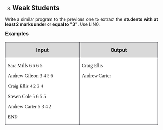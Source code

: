 <OL START=8>
	<LI><H2 CLASS="western" ALIGN=JUSTIFY>Weak Students</H2>
</OL>
<P ALIGN=JUSTIFY STYLE="margin-bottom: 0.14in; line-height: 115%">Write
a similar program to the previous one to extract the <B>students with
at least 2 marks under or equal to &quot;3&quot;</B>. Use LINQ.</P>
<H3 CLASS="western" ALIGN=JUSTIFY STYLE="margin-top: 0in">Examples</H3>
<CENTER>
	<TABLE WIDTH=526 CELLPADDING=7 CELLSPACING=0>
		<COL WIDTH=241>
		<COL WIDTH=255>
		<TR VALIGN=TOP>
			<TD WIDTH=241 BGCOLOR="#d9d9d9" STYLE="border: 1px solid #00000a; padding-top: 0in; padding-bottom: 0in; padding-left: 0.08in; padding-right: 0.08in">
				<P ALIGN=CENTER><B>Input</B></P>
			</TD>
			<TD WIDTH=255 BGCOLOR="#d9d9d9" STYLE="border: 1px solid #00000a; padding-top: 0in; padding-bottom: 0in; padding-left: 0.08in; padding-right: 0.08in">
				<P ALIGN=CENTER><B>Output</B></P>
			</TD>
		</TR>
		<TR VALIGN=TOP>
			<TD WIDTH=241 BGCOLOR="#ffffff" STYLE="border: 1px solid #00000a; padding-top: 0in; padding-bottom: 0in; padding-left: 0.08in; padding-right: 0.08in">
				<P ALIGN=JUSTIFY STYLE="margin-bottom: 0in"><FONT FACE="Consolas, serif">Sara
				Mills 6 6 6 5</FONT></P>
				<P ALIGN=JUSTIFY STYLE="margin-bottom: 0in"><FONT FACE="Consolas, serif">Andrew
				Gibson 3 4 5 6</FONT></P>
				<P ALIGN=JUSTIFY STYLE="margin-bottom: 0in"><FONT FACE="Consolas, serif">Craig
				Ellis 4 2 3 4</FONT></P>
				<P ALIGN=JUSTIFY STYLE="margin-bottom: 0in"><FONT FACE="Consolas, serif">Steven
				Cole 5 6 5 5</FONT></P>
				<P ALIGN=JUSTIFY STYLE="margin-bottom: 0in"><FONT FACE="Consolas, serif">Andrew
				Carter 5 3 4 2</FONT></P>
				<P ALIGN=JUSTIFY><FONT FACE="Consolas, serif">END</FONT></P>
			</TD>
			<TD WIDTH=255 BGCOLOR="#ffffff" STYLE="border: 1px solid #00000a; padding-top: 0in; padding-bottom: 0in; padding-left: 0.08in; padding-right: 0.08in">
				<P ALIGN=JUSTIFY STYLE="margin-bottom: 0in"><FONT FACE="Consolas, serif">Craig
				Ellis</FONT></P>
				<P ALIGN=JUSTIFY><FONT FACE="Consolas, serif">Andrew Carter</FONT></P>
			</TD>
		</TR>
	</TABLE>
</CENTER>
<P ALIGN=JUSTIFY STYLE="margin-bottom: 0.14in; line-height: 115%"><BR><BR>
</P>